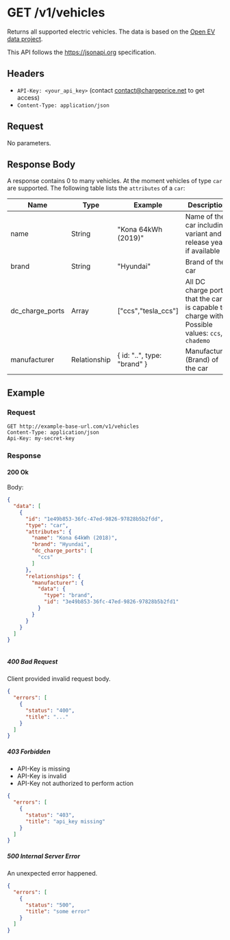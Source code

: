 # GET /v1/vehicles

Returns all supported electric vehicles. The data is based on the [Open EV data project](https://github.com/hoenic07/open-ev-data).

This API follows the https://jsonapi.org specification.

## Headers

* `API-Key: <your_api_key>` (contact contact@chargeprice.net to get access)
* `Content-Type: application/json`

## Request

No parameters.

## Response Body

A response contains 0 to many vehicles. At the moment vehicles of type `car` are supported.
The following table lists the `attributes` of a `car`:

| **Name**        | **Type**      | **Example**                 | **Description**                                                                                |
| --------------- | ------------- | --------------------------- | ---------------------------------------------------------------------------------------------- |
| name            | String        | "Kona 64kWh (2019)"         | Name of the car including variant and release year, if available                               |
| brand           | String        | "Hyundai"                   | Brand of the car                                                                               |
| dc_charge_ports | Array<String> | ["ccs","tesla_ccs"]         | All DC charge ports, that the car is capable to charge with. Possible values: `ccs`, `chademo` |
| manufacturer    | Relationship  | { id: "..", type: "brand" } | Manufacturer (Brand) of the car                                                                             |

## Example

### Request

```http
GET http://example-base-url.com/v1/vehicles
Content-Type: application/json
Api-Key: my-secret-key
```

### Response

#### 200 Ok

Body:
```json
{
  "data": [
    {
      "id": "1e49b853-36fc-47ed-9826-97828b5b2fdd",
      "type": "car",
      "attributes": {
        "name": "Kona 64kWh (2018)",
        "brand": "Hyundai",
        "dc_charge_ports": [
          "ccs"
        ]
      },
      "relationships": {
        "manufacturer": {
          "data": {
            "type": "brand",
            "id": "3e49b853-36fc-47ed-9826-97828b5b2fd1"
          }
        }
      }
    }
  ]
}



```

##### 400 Bad Request

Client provided invalid request body.

```json
{
  "errors": [
    {
      "status": "400",
      "title": "..."
    }
  ]
}
```

##### 403 Forbidden

* API-Key is missing
* API-Key is invalid
* API-Key not authorized to perform action

```json
{
  "errors": [
    {
      "status": "403",
      "title": "api_key missing"
    }
  ]
}
```

##### 500 Internal Server Error

An unexpected error happened.

```json
{
  "errors": [
    {
      "status": "500",
      "title": "some error"
    }
  ]
}
```
